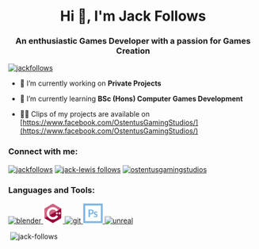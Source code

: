 <h1 align="center">Hi 👋, I'm Jack Follows</h1>
<h3 align="center">An enthusiastic Games Developer with a passion for Games Creation</h3>

<p align="left"> <a href="https://twitter.com/jackfollows" target="blank"><img src="https://img.shields.io/twitter/follow/jackfollows?logo=twitter&style=for-the-badge" alt="jackfollows" /></a> </p>

- 🔭 I’m currently working on **Private Projects**

- 🌱 I’m currently learning **BSc (Hons) Computer Games Development**

- 👨‍💻 Clips of my projects are available on [https://www.facebook.com/OstentusGamingStudios/](https://www.facebook.com/OstentusGamingStudios/)

<h3 align="left">Connect with me:</h3>
<p align="left">
<a href="https://twitter.com/jackfollows" target="blank"><img align="center" src="https://raw.githubusercontent.com/rahuldkjain/github-profile-readme-generator/master/src/images/icons/Social/twitter.svg" alt="jackfollows" height="30" width="40" /></a>
<a href="https://linkedin.com/in/jack-lewis follows" target="blank"><img align="center" src="https://raw.githubusercontent.com/rahuldkjain/github-profile-readme-generator/master/src/images/icons/Social/linked-in-alt.svg" alt="jack-lewis follows" height="30" width="40" /></a>
<a href="https://instagram.com/ostentusgamingstudios" target="blank"><img align="center" src="https://raw.githubusercontent.com/rahuldkjain/github-profile-readme-generator/master/src/images/icons/Social/instagram.svg" alt="ostentusgamingstudios" height="30" width="40" /></a>
</p>

<h3 align="left">Languages and Tools:</h3>
<p align="left"> <a href="https://www.blender.org/" target="_blank"> <img src="https://download.blender.org/branding/community/blender_community_badge_white.svg" alt="blender" width="40" height="40"/> </a> <a href="https://www.w3schools.com/cpp/" target="_blank"> <img src="https://raw.githubusercontent.com/devicons/devicon/master/icons/cplusplus/cplusplus-original.svg" alt="cplusplus" width="40" height="40"/> </a> <a href="https://git-scm.com/" target="_blank"> <img src="https://www.vectorlogo.zone/logos/git-scm/git-scm-icon.svg" alt="git" width="40" height="40"/> </a> <a href="https://www.photoshop.com/en" target="_blank"> <img src="https://raw.githubusercontent.com/devicons/devicon/master/icons/photoshop/photoshop-line.svg" alt="photoshop" width="40" height="40"/> </a> <a href="https://unrealengine.com/" target="_blank"> <img src="https://raw.githubusercontent.com/kenangundogan/fontisto/036b7eca71aab1bef8e6a0518f7329f13ed62f6b/icons/svg/brand/unreal-engine.svg" alt="unreal" width="40" height="40"/> </a> </p>

<p>&nbsp;<img align="center" src="https://github-readme-stats.vercel.app/api?username=jack-follows&show_icons=true&locale=en" alt="jack-follows" /></p>
